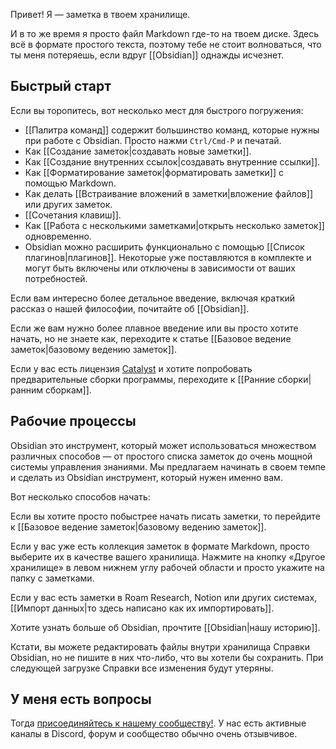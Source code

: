 Привет! Я — заметка в твоем хранилище.

 И в то же время я просто файл Markdown где-то на твоем диске. Здесь всё в формате простого текста, поэтому тебе не стоит волноваться, что ты меня потеряешь, если вдруг [[Obsidian]] однажды исчезнет.

## Быстрый старт

Если вы торопитесь, вот несколько мест для быстрого погружения:

- [[Палитра команд]] содержит большинство команд, которые нужны при работе с Obsidian. Просто нажми `Ctrl/Cmd-P` и печатай.
- Как [[Создание заметок|создавать новые заметки]].
- Как [[Создание внутренних ссылок|создавать внутренние ссылки]].
- Как [[Форматирование заметок|форматировать заметки]] с помощью Markdown.
- Как делать [[Встраивание вложений в заметки|вложение файлов]] или других заметок.
- [[Сочетания клавиш]].
- Как [[Работа с несколькими заметками|открыть несколько заметок]] одновременно.
- Obsidian можно расширить функционально с помощью [[Список плагинов|плагинов]]. Некоторые уже поставляются в комплекте и могут быть включены или отключены в зависимости от ваших потребностей.

Если вам интересно более детальное введение, включая краткий рассказ о нашей философии, почитайте об [[Obsidian]].

Если же вам нужно более плавное введение или вы просто хотите начать, но не знаете как, переходите к статье [[Базовое ведение заметок|базовому ведению заметок]].

Если у вас есть лицензия [Catalyst](https://obsidian.md/pricing) и хотите попробовать предварительные сборки программы, переходите к [[Ранние сборки|ранним сборкам]].

## Рабочие процессы

Obsidian это инструмент, который может использоваться множеством различных способов — от простого списка заметок до очень мощной системы управления знаниями. Мы предлагаем начинать в своем темпе и сделать из Obsidian инструмент, который нужен именно вам. 

Вот несколько способов начать:

Если вы хотите просто побыстрее начать писать заметки, то перейдите к [[Базовое ведение заметок|базовому ведению заметок]].

Если у вас уже есть коллекция заметок в формате Markdown, просто выберите их в качестве вашего хранилища. Нажмите на кнопку «Другое хранилище» в левом нижнем углу рабочей области и просто укажите на папку с заметками.

Если у вас есть заметки в Roam Research, Notion или других системах, [[Импорт данных|то здесь написано как их импортировать]].

Хотите узнать больше об Obsidian, прочтите [[Obsidian|нашу историю]].

Кстати, вы можете редактировать файлы внутри хранилища Справки Obsidian, но не пишите в них что-либо, что вы хотели бы сохранить. При следующей загрузке Справки все изменения будут утеряны.

## У меня есть вопросы

Тогда [присоединяйтесь к нашему сообществу!](https://obsidian.md/community). У нас есть активные каналы в Discord, форум и сообщество обычно очень отзывчивое.